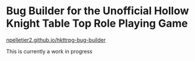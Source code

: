 # Bug Builder for the Unofficial Hollow Knight Table Top Role Playing Game

[npelletier2.github.io/hkttrpg-bug-builder]()

This is currently a work in progress